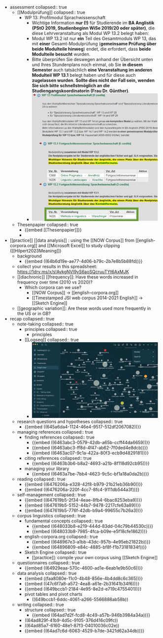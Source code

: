 - assessment
  collapsed:: true
	- [[Modulprüfung]]
	  collapsed:: true
		- WP 13: Profilmodul Sprachwissenschaft
			- Wichtige Information **nur (!)** für Studierende im **BA Anglistik (PStO 2019, Studienbeginn WiSe 2019/20 oder später)**, die diese Lehrveranstaltung als Modul WP 13.2 belegt haben:
			- Modul WP 13.2 ist nur **ein** Teil des Gesamtmoduls WP 13, das mit **einer** Gesamt-Modulprüfung (**gemeinsame Prüfung über beide Modulteile hinweg**) endet, die erfordert, dass **beide Modulteile besucht** wurden.
			- Bitte überprüfen Sie deswegen anhand der Übersicht unten und Ihres Stundenplans noch einmal, ob Sie **in diesem Semester** auch tatsächlich **eine Veranstaltung im anderen Modulteil WP 13.1** belegt haben und für diese auch **zugelassen wurden**. **Sollte dies nicht der Fall sein, wenden Sie sich bitte schnellstmöglich an die Studiengangskoordinatorin (Frau Dr. Günther)**.
			- ![wp13.png](../assets/wp13_1689671821812_0.png)
	- Thesenpapier
	  collapsed:: true
		- {{embed [[Thesenpapier]]}}
		-
- [[practice]] [[data analysis]] : using the [[NOW Corpus]] from [[english-corpora.org]] and [[Microsoft Excel]] to study clipping ([[Hilpert2023Meaning]])
	- background
		- {{embed ((64b6d19e-ae77-4d06-b79c-2b7e8b5b88fd))}}
	- collect your results in this spreadsheet: https://1drv.ms/x/s!AvkgNVl9yS6aoSQcruuTYt6AxMJK
	- [[diachronic]] [[frequency]]: Have these words increased in frequency over time (2010 vs 2020)?
		- Which corpora can we use?
			- [[NOW Corpus]] → [[english-corpora.org]]
			- [[Timestamped JSI web corpus 2014-2021 English]] → [[Sketch Engine]]
	- [[geographic variation]]: Are these words used more frequently in the US or in GB?
- recap
  collapsed:: true
	- note-taking
	  collapsed:: true
		- principles
		  collapsed:: true
			- principles
		- [[Logseq]]
		  collapsed:: true
			- ![image.png](../assets/image_1689701095272_0.png)
	- research questions and hypotheses
	  collapsed:: true
		- {{embed ((645a6da4-1124-46e4-9517-512df2067082))}}
	- managing references
	  collapsed:: true
		- finding references
		  collapsed:: true
			- {{embed ((6463abc3-0579-42db-a65b-ccff44da6659))}}
			- {{embed ((6463abc3-ff8d-4f47-ab62-7f0ded4e8dcb))}}
			- {{embed ((6463ac07-9c1a-422a-80f3-ecb9d4829181))}}
		- citing references
		  collapsed:: true
			- {{embed ((6463b3b6-b8a2-4693-a21b-8f118d92cb95))}}
		- managing your library
			- {{embed ((6463a7be-7bb4-4623-9c5c-bf1a18a0da2b))}}
	- reading
	  collapsed:: true
		- {{embed ((6476206a-e328-42f8-b979-21b21eb36b90))}}
		- {{embed ((6476206a-220f-4cc7-8fc4-9111db544a3f))}}
	- self-management
	  collapsed:: true
		- {{embed ((647619b5-2f34-4eae-8fb4-6bac8253eba9))}}
		- {{embed ((647619b5-5152-44b7-9478-2217cfe63a89))}}
		- {{embed ((647619b5-776f-42db-b9a4-99655c7b26a3))}}
	- corpus linguistics
	  collapsed:: true
		- fundamental concepts
		  collapsed:: true
			- {{embed ((648033b8-e219-444d-83dd-04c79b44530c))}}
			- {{embed ((648033b8-7985-4fca-b09e-e5f18cfe1862))}}
		- english-corpora.org
		  collapsed:: true
			- {{embed ((648967e3-a1bb-43dc-957b-4e95eb21822b))}}
			- {{embed ((64896809-e84c-4885-bf8f-f1b73181834f))}}
		- Sketch Engine
		  collapsed:: true
			- [[practice]]: compile your own corpus using [[Sketch Engine]]
	- questionnaires
	  collapsed:: true
		- {{embed ((64929eaa-570c-4600-ad1e-6eab1e9b50c6))}}
	- data analysis
	  collapsed:: true
		- {{embed ((faa8080e-11c0-4b48-856e-4b4dd8c6c365))}}
		- {{embed ((47c6f7a8-a572-4ea8-a61e-2b31641b34f6))}}
		- {{embed ((649bccb1-2184-4e95-8e2d-e719c4755401))}}
		- pivot tables and pivot charts
			- ((649bccb1-6ddc-4061-a266-5566888ab58b))
	- writing
	  collapsed:: true
		- structure
		  collapsed:: true
			- {{embed ((64ad7d2f-fcd8-4c49-a57b-946b3984a34a))}}
		- ((64ad829f-41b9-4d5c-9105-376d416c09fc))
		- ((64ad85a7-6160-48e1-87f3-04010036c02e))
		- {{embed ((64ad7c6d-6063-4529-b7de-3421d62a34db))}}